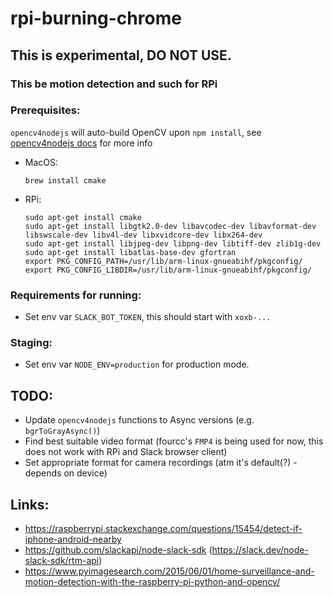 # rpi-burning-chrome

## This is experimental, DO NOT USE.

### This be motion detection and such for RPi

### Prerequisites:

`opencv4nodejs` will auto-build OpenCV upon `npm install`, see [opencv4nodejs docs](https://github.com/justadudewhohacks/opencv4nodejs) for more info

 - MacOS:
	```
	brew install cmake
	```
 - RPi:
	```
	sudo apt-get install cmake
	sudo apt-get install libgtk2.0-dev libavcodec-dev libavformat-dev libswscale-dev libv4l-dev libxvidcore-dev libx264-dev
	sudo apt-get install libjpeg-dev libpng-dev libtiff-dev zlib1g-dev
	sudo apt-get install libatlas-base-dev gfortran
	export PKG_CONFIG_PATH=/usr/lib/arm-linux-gnueabihf/pkgconfig/
	export PKG_CONFIG_LIBDIR=/usr/lib/arm-linux-gnueabihf/pkgconfig/
	```

### Requirements for running:
 - Set env var `SLACK_BOT_TOKEN`, this should start with `xoxb-...`


### Staging:
 - Set env var `NODE_ENV=production` for production mode.

## TODO:
 - Update `opencv4nodejs` functions to Async versions (e.g. `bgrToGrayAsync()`)
 - Find best suitable video format (fourcc's `FMP4` is being used for now, this does not work with RPi and Slack browser client)
 - Set appropriate format for camera recordings (atm it's default(?) - depends on device)

## Links:
 - https://raspberrypi.stackexchange.com/questions/15454/detect-if-iphone-android-nearby
 - https://github.com/slackapi/node-slack-sdk (https://slack.dev/node-slack-sdk/rtm-api)
 - https://www.pyimagesearch.com/2015/06/01/home-surveillance-and-motion-detection-with-the-raspberry-pi-python-and-opencv/
